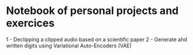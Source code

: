 # Notebook of personal projects and exercices

1 - Declipping a clipped audio based on a scientific paper
2 - Generate ahd written digits using Variational Auto-Encoders (VAE)
